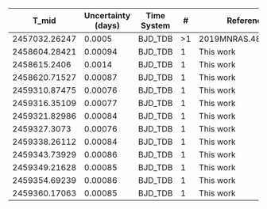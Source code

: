 |T_mid|Uncertainty (days)           |Time System|#                                            |Reference                           |
|-----|-----------------------------|-----------|---------------------------------------------|------------------------------------|
|2457032.26247|0.0005                       |BJD_TDB    |>1                                           |2019MNRAS.482.1379H                 |
|2458604.28421|0.00094                      |BJD_TDB    |1                                            |This work                           |
|2458615.2406|0.0014                       |BJD_TDB    |1                                            |This work                           |
|2458620.71527|0.00087                      |BJD_TDB    |1                                            |This work                           |
|2459310.87475|0.00076                      |BJD_TDB    |1                                            |This work                           |
|2459316.35109|0.00077                      |BJD_TDB    |1                                            |This work                           |
|2459321.82986|0.00084                      |BJD_TDB    |1                                            |This work                           |
|2459327.3073|0.00076                      |BJD_TDB    |1                                            |This work                           |
|2459338.26112|0.00084                      |BJD_TDB    |1                                            |This work                           |
|2459343.73929|0.00086                      |BJD_TDB    |1                                            |This work                           |
|2459349.21628|0.00085                      |BJD_TDB    |1                                            |This work                           |
|2459354.69239|0.00086                      |BJD_TDB    |1                                            |This work                           |
|2459360.17063|0.00085                      |BJD_TDB    |1                                            |This work                           |
